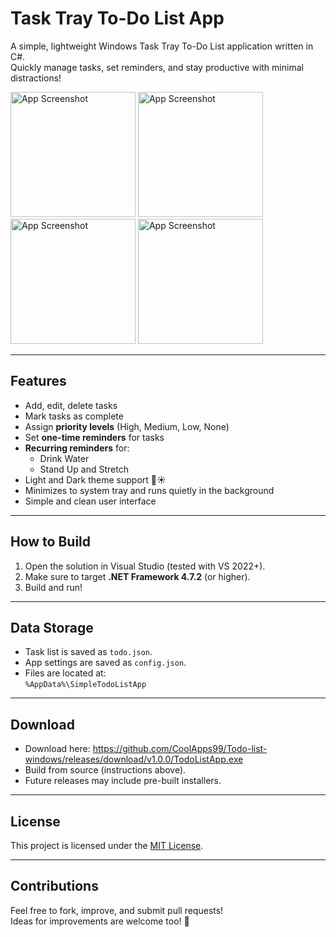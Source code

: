 # Task Tray To-Do List App

A simple, lightweight Windows Task Tray To-Do List application written in C#.  
Quickly manage tasks, set reminders, and stay productive with minimal distractions!

<p align="left">
  <img src="https://github.com/user-attachments/assets/eab4692c-829f-4a14-9d11-ab5a4b281a4c" alt="App Screenshot" width="200"/>
  <img src="https://github.com/user-attachments/assets/e70db57d-3318-43a9-967f-f8d1c3716fb6" alt="App Screenshot" width="200"/>
  <img src="https://github.com/user-attachments/assets/d24256aa-bdc8-493a-a3ce-e6d2c377375f" alt="App Screenshot" width="200"/>
  <img src="https://github.com/user-attachments/assets/f99e4187-5e08-45e6-82d4-ff7158a181cf" alt="App Screenshot" width="200"/>
  
</p>

---

## Features

- Add, edit, delete tasks
- Mark tasks as complete
- Assign **priority levels** (High, Medium, Low, None)
- Set **one-time reminders** for tasks
- **Recurring reminders** for:
  - Drink Water
  - Stand Up and Stretch
- Light and Dark theme support 🌙☀️
- Minimizes to system tray and runs quietly in the background
- Simple and clean user interface

---

## How to Build

1. Open the solution in Visual Studio (tested with VS 2022+).
2. Make sure to target **.NET Framework 4.7.2** (or higher).
3. Build and run!

---

## Data Storage

- Task list is saved as `todo.json`.
- App settings are saved as `config.json`.
- Files are located at:  
  `%AppData%\SimpleTodoListApp`

---

## Download
- Download here: https://github.com/CoolApps99/Todo-list-windows/releases/download/v1.0.0/TodoListApp.exe
- Build from source (instructions above).
- Future releases may include pre-built installers.

---

## License

This project is licensed under the [MIT License](LICENSE).

---

## Contributions

Feel free to fork, improve, and submit pull requests!  
Ideas for improvements are welcome too! 🚀


